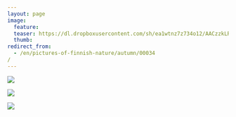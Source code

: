 ```yaml
---
layout: page
image:
  feature:
  teaser: https://dl.dropboxusercontent.com/sh/ea1wtnz7z734o12/AACzzkLRLesT1_LUrqrxp9Z6a/luontokuvat/syksy/DSC14619-245px.jpg
  thumb:
redirect_from:
  - /en/pictures-of-finnish-nature/autumn/00034/
---
```


[![](https://dl.dropboxusercontent.com/sh/ea1wtnz7z734o12/AABC_PVPsHW9NXTiGrf96S_na/luontokuvat/syksy/DSC14619-800px.jpg)](https://dl.dropboxusercontent.com/sh/ea1wtnz7z734o12/AACR1bW2xJ6MXmUfu_pHsVz6a/luontokuvat/syksy/DSC14619.jpg)

[![](https://dl.dropboxusercontent.com/sh/ea1wtnz7z734o12/AAAFxuntm1Krk_5JLqG_UjMZa/luontokuvat/syksy/2/DSC14645-800px.jpg)](https://dl.dropboxusercontent.com/sh/ea1wtnz7z734o12/AADQaijubN1tK2hG18l-ANZxa/luontokuvat/syksy/2/DSC14645.jpg)

[![](https://dl.dropboxusercontent.com/sh/ea1wtnz7z734o12/AAD_-cZIE7BkdfScJ0Qlf4G9a/luontokuvat/syksy/2/DSC14650-800px.jpg)](https://dl.dropboxusercontent.com/sh/ea1wtnz7z734o12/AABfeHPhEhMtaleIfpuglL4Ha/luontokuvat/syksy/2/DSC14650.jpg)
